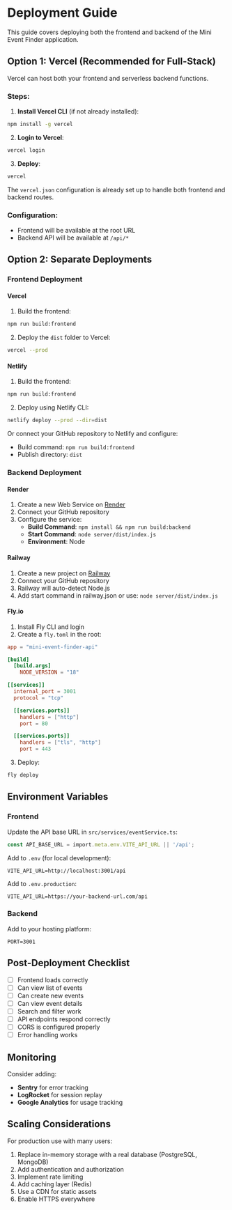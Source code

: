 # Deployment Guide

This guide covers deploying both the frontend and backend of the Mini Event Finder application.

## Option 1: Vercel (Recommended for Full-Stack)

Vercel can host both your frontend and serverless backend functions.

### Steps:

1. **Install Vercel CLI** (if not already installed):
```bash
npm install -g vercel
```

2. **Login to Vercel**:
```bash
vercel login
```

3. **Deploy**:
```bash
vercel
```

The `vercel.json` configuration is already set up to handle both frontend and backend routes.

### Configuration:
- Frontend will be available at the root URL
- Backend API will be available at `/api/*`

## Option 2: Separate Deployments

### Frontend Deployment

#### Vercel
1. Build the frontend:
```bash
npm run build:frontend
```

2. Deploy the `dist` folder to Vercel:
```bash
vercel --prod
```

#### Netlify
1. Build the frontend:
```bash
npm run build:frontend
```

2. Deploy using Netlify CLI:
```bash
netlify deploy --prod --dir=dist
```

Or connect your GitHub repository to Netlify and configure:
- Build command: `npm run build:frontend`
- Publish directory: `dist`

### Backend Deployment

#### Render
1. Create a new Web Service on [Render](https://render.com)
2. Connect your GitHub repository
3. Configure the service:
   - **Build Command**: `npm install && npm run build:backend`
   - **Start Command**: `node server/dist/index.js`
   - **Environment**: Node

#### Railway
1. Create a new project on [Railway](https://railway.app)
2. Connect your GitHub repository
3. Railway will auto-detect Node.js
4. Add start command in railway.json or use: `node server/dist/index.js`

#### Fly.io
1. Install Fly CLI and login
2. Create a `fly.toml` in the root:
```toml
app = "mini-event-finder-api"

[build]
  [build.args]
    NODE_VERSION = "18"

[[services]]
  internal_port = 3001
  protocol = "tcp"

  [[services.ports]]
    handlers = ["http"]
    port = 80

  [[services.ports]]
    handlers = ["tls", "http"]
    port = 443
```

3. Deploy:
```bash
fly deploy
```

## Environment Variables

### Frontend
Update the API base URL in `src/services/eventService.ts`:
```typescript
const API_BASE_URL = import.meta.env.VITE_API_URL || '/api';
```

Add to `.env` (for local development):
```
VITE_API_URL=http://localhost:3001/api
```

Add to `.env.production`:
```
VITE_API_URL=https://your-backend-url.com/api
```

### Backend
Add to your hosting platform:
```
PORT=3001
```

## Post-Deployment Checklist

- [ ] Frontend loads correctly
- [ ] Can view list of events
- [ ] Can create new events
- [ ] Can view event details
- [ ] Search and filter work
- [ ] API endpoints respond correctly
- [ ] CORS is configured properly
- [ ] Error handling works

## Monitoring

Consider adding:
- **Sentry** for error tracking
- **LogRocket** for session replay
- **Google Analytics** for usage tracking

## Scaling Considerations

For production use with many users:
1. Replace in-memory storage with a real database (PostgreSQL, MongoDB)
2. Add authentication and authorization
3. Implement rate limiting
4. Add caching layer (Redis)
5. Use a CDN for static assets
6. Enable HTTPS everywhere
